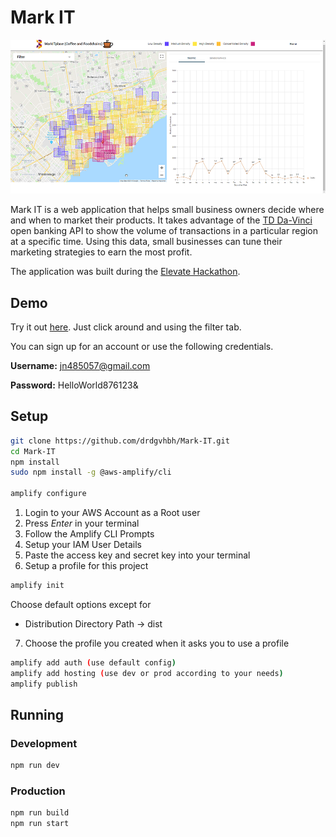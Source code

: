 # Mark IT

<p align="center">
  <img src="demo_img.png" />
</p>

Mark IT is a web application that helps small business owners decide where and when to market their products. It takes advantage of the [TD Da-Vinci](https://td-davinci.com/) open banking API to show the volume of transactions in a particular region at a specific time. Using this data, small businesses can tune their marketing strategies to earn the most profit.

The application was built during the [Elevate Hackathon](https://elevatetechfest.com/elevate-hackathon/).

## Demo

Try it out [here](http://ec2-18-220-118-99.us-east-2.compute.amazonaws.com/). Just click around and using the filter tab.

You can sign up for an account or use the following credentials.

**Username:** jn485057@gmail.com

**Password:** HelloWorld876123&

## Setup
```sh
git clone https://github.com/drdgvhbh/Mark-IT.git
cd Mark-IT
npm install
sudo npm install -g @aws-amplify/cli

amplify configure
```

1. Login to your AWS Account as a Root user
2. Press *Enter* in your terminal
3. Follow the Amplify CLI Prompts
4. Setup your IAM User Details
5. Paste the access key and secret key into your terminal
6. Setup a profile for this project

```sh
amplify init
```

Choose default options except for

* Distribution Directory Path -> dist

7. Choose the profile you created when it asks you to use a profile

```sh
amplify add auth (use default config)
amplify add hosting (use dev or prod according to your needs)
amplify publish
```

## Running
### Development
```sh
npm run dev
```

### Production
```sh
npm run build
npm run start
```
